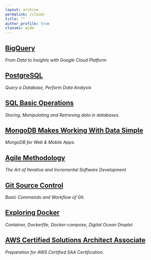 ```yaml
---
layout: archive
permalink: /cloud/
title: ""
author_profile: true
classes: wide
---
```


## [BigQuery](../_posts/2020-04-15-bigquery.md) 
*From Data to Insights with Google Cloud Platform*

## [PostgreSQL](../_posts/2020-02-23-postgresql.md)
*Query a Database, Perform Data Analysis*

## [SQL Basic Operations](../_posts/2020-02-07-SQL.md)
*Storing, Manipulating and Retrieving data in databases.*

## [MongoDB Makes Working With Data Simple](../_posts/2019-11-01-MongoDB.md)
*MongoDB for Web & Mobile Apps.*

## [Agile Methodology](../_posts/2020-02-06-agile.md)
*The Art of Iterative and Incremental Software Development*

## [Git Source Control](../_posts/2019-09-05-git.md)
*Basic Commands and Workflow of Git.*

## [Exploring Docker](../_posts/2020-02-10-docker.md)
*Container, Dockerfile, Docker-compose, Digital Ocean Droplet*

## [AWS Certified Solutions Architect Associate](https://aws.amazon.com/certification/certified-solutions-architect-associate/) 
*Preparation for AWS Certified SAA Certification.*

<!--
## [AWS Serverless APIs & Apps](../_posts/2019-10-03-awsServerless.md)
*Serverless Computing with API Gateway, AWS Lambda and More.*

## [Linux Knowledge](../_posts/2019-11-05-Linux.md)
*Linux Terminal, File System, Automation, Scheduling, Package Managers and More.*

## [TDD: Test-Driven Development](https://en.wikipedia.org/wiki/Test-driven_development)

## [Application Deployment Methods](https://www.datamation.com/applications/application-deployment-best-practices.html)
-->
